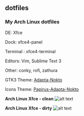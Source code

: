 ## dotfiles


### My Arch Linux dotfiles

DE: Xfce

Dock: xfce4-panel

Terminal : xfce4-terminal

Editors: Vim, Sublime Text 3

Other: conky, rofi, zathura

GTK3 Theme: [Adapta-Nokto](https://github.com/adapta-project/adapta-gtk-theme)

Icons Theme: [Papirus-Adapta-Nokto](https://github.com/PapirusDevelopmentTeam/papirus-icon-theme)


**Arch Linux Xfce - clean**
![alt text](https://lut.im/maJgPZm5LX/AhMthbfcOSAgz0Ly.png)

**Arch Linux Xfce - dirty**
![alt text](https://lut.im/FaJcyOcqQ9/vJUagsDwT9suJZgH.png)

